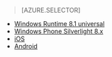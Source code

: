 > [AZURE.SELECTOR]
- [Windows Runtime 8.1 universal](notification-hubs-windows-store-dotnet-send-breaking-news)
- [Windows Phone Silverlight 8.x](notification-hubs-windows-phone-send-breaking-news)
- [iOS](notification-hubs-ios-send-breaking-news)
- [Android](notification-hubs-aspnet-backend-android-breaking-news)

<!---HONumber=76-->